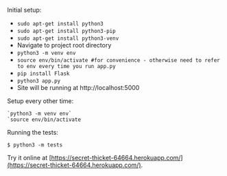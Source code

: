 Initial setup:
* `sudo apt-get install python3`
* `sudo apt-get install python3-pip`
* `sudo apt-get install python3-venv`
* Navigate to project root directory
* `python3 -m venv env`
* `source env/bin/activate #for convenience - otherwise need to refer to env every time you run app.py`
* `pip install Flask`
* `python3 app.py`
* Site will be running at http://localhost:5000

Setup every other time:
```
`python3 -m venv env`
`source env/bin/activate
```

Running the tests:
```
$ python3 -m tests
```

Try it online at [https://secret-thicket-64664.herokuapp.com/](https://secret-thicket-64664.herokuapp.com/).
